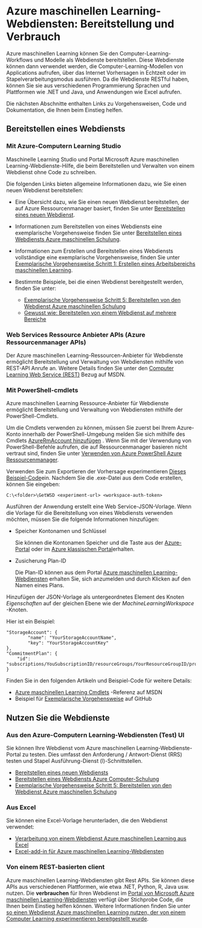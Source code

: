 <properties
    pageTitle="Azure maschinellen Learning-Webdiensten: Bereitstellung und Verbrauch | Microsoft Azure"
    description="Ressourcen für die Bereitstellung und Verwenden von Webdiensten."
    services="machine-learning"
    documentationCenter=""
    authors="vDonGlover"
    manager="raymondl"
    editor=""/>

<tags
    ms.service="machine-learning"
    ms.workload="data-services"
    ms.tgt_pltfrm="na"
    ms.devlang="na"
    ms.topic="article"
    ms.date="10/12/2016"
    ms.author="v-donglo"/>

# <a name="azure-machine-learning-web-services-deployment-and-consumption"></a>Azure maschinellen Learning-Webdiensten: Bereitstellung und Verbrauch

Azure maschinellen Learning können Sie den Computer-Learning-Workflows und Modelle als Webdienste bereitstellen. Diese Webdienste können dann verwendet werden, die Computer-Learning-Modellen von Applications aufrufen, über das Internet Vorhersagen in Echtzeit oder im Stapelverarbeitungsmodus ausführen. Da die Webdienste RESTful haben, können Sie sie aus verschiedenen Programmierung Sprachen und Plattformen wie .NET und Java, und Anwendungen wie Excel aufrufen.

Die nächsten Abschnitte enthalten Links zu Vorgehensweisen, Code und Dokumentation, die Ihnen beim Einstieg helfen.

## <a name="deploy-a-web-service"></a>Bereitstellen eines Webdiensts

### <a name="with-azure-machine-learning-studio"></a>Mit Azure-Computern Learning Studio

Maschinelle Learning Studio und Portal Microsoft Azure maschinellen Learning-Webdienste-Hilfe, die beim Bereitstellen und Verwalten von einem Webdienst ohne Code zu schreiben.

Die folgenden Links bieten allgemeine Informationen dazu, wie Sie einen neuen Webdienst bereitstellen:

* Eine Übersicht dazu, wie Sie einen neuen Webdienst bereitstellen, der auf Azure Ressourcenmanager basiert, finden Sie unter [Bereitstellen eines neuen Webdienst](machine-learning-webservice-deploy-a-web-service.md).
* Informationen zum Bereitstellen von eines Webdiensts eine exemplarische Vorgehensweise finden Sie unter [Bereitstellen eines Webdiensts Azure maschinellen Schulung](machine-learning-publish-a-machine-learning-web-service.md).
* Informationen zum Erstellen und Bereitstellen eines Webdiensts vollständige eine exemplarische Vorgehensweise, finden Sie unter [Exemplarische Vorgehensweise Schritt 1: Erstellen eines Arbeitsbereichs maschinellen Learning](machine-learning-walkthrough-1-create-ml-workspace.md).
* Bestimmte Beispiele, bei die einen Webdienst bereitgestellt werden, finden Sie unter:

    * [Exemplarische Vorgehensweise Schritt 5: Bereitstellen von den Webdienst Azure maschinellen Schulung](machine-learning-walkthrough-5-publish-web-service.md)
    * [Gewusst wie: Bereitstellen von einem Webdienst auf mehrere Bereiche](machine-learning-how-to-deploy-to-multiple-regions.md)

### <a name="with-web-services-resource-provider-apis-azure-resource-manager-apis"></a>Web Services Ressource Anbieter APIs (Azure Ressourcenmanager APIs)

Der Azure maschinellen Learning-Ressourcen-Anbieter für Webdienste ermöglicht Bereitstellung und Verwaltung von Webdiensten mithilfe von REST-API Anrufe an. Weitere Details finden Sie unter den [Computer Learning Web Service (REST)](https://msdn.microsoft.com/library/azure/mt767538.aspx) Bezug auf MSDN.

### <a name="with-powershell-cmdlets"></a>Mit PowerShell-cmdlets

Azure maschinellen Learning Ressource-Anbieter für Webdienste ermöglicht Bereitstellung und Verwaltung von Webdiensten mithilfe der PowerShell-Cmdlets.

Um die Cmdlets verwenden zu können, müssen Sie zuerst bei Ihrem Azure-Konto innerhalb der PowerShell-Umgebung melden Sie sich mithilfe des Cmdlets [AzureRmAccount hinzufügen](https://msdn.microsoft.com/library/mt619267.aspx) . Wenn Sie mit der Verwendung von PowerShell-Befehle aufrufen, die auf Ressourcenmanager basieren nicht vertraut sind, finden Sie unter [Verwenden von Azure PowerShell Azure Ressourcenmanager](../powershell-azure-resource-manager.md#login-to-your-azure-account).

Verwenden Sie zum Exportieren der Vorhersage experimentieren [Dieses Beispiel-Code](https://github.com/ritwik20/AzureML-WebServices)ein. Nachdem Sie die .exe-Datei aus dem Code erstellen, können Sie eingeben:

    C:\<folder>\GetWSD <experiment-url> <workspace-auth-token>

Ausführen der Anwendung erstellt eine Web Service-JSON-Vorlage. Wenn die Vorlage für die Bereitstellung von eines Webdiensts verwenden möchten, müssen Sie die folgende Informationen hinzufügen:

* Speicher Kontonamen und Schlüssel

    Sie können die Kontonamen Speicher und die Taste aus der [Azure-Portal](https://portal.azure.com/) oder im [Azure klassischen Portal](http://manage.windowsazure.com/)erhalten.
* Zusicherung Plan-ID

    Die Plan-ID können aus dem Portal [Azure maschinellen Learning-Webdiensten](https://services.azureml.net) erhalten Sie, sich anzumelden und durch Klicken auf den Namen eines Plans.

Hinzufügen der JSON-Vorlage als untergeordnetes Element des Knoten *Eigenschaften* auf der gleichen Ebene wie der *MachineLearningWorkspace* -Knoten.

Hier ist ein Beispiel:

    "StorageAccount": {
            "name": "YourStorageAccountName",
            "key": "YourStorageAccountKey"
    },
    "CommitmentPlan": {
        "id": "subscriptions/YouSubscriptionID/resourceGroups/YourResourceGroupID/providers/Microsoft.MachineLearning/commitmentPlans/YourPlanName"
    }

Finden Sie in den folgenden Artikeln und Beispiel-Code für weitere Details:

* [Azure maschinellen Learning Cmdlets]( https://msdn.microsoft.com/library/azure/mt767952.aspx) -Referenz auf MSDN
* Beispiel für [Exemplarische Vorgehensweise](https://github.com/raymondlaghaeian/azureml-webservices-arm-powershell/blob/master/sample-commands.txt) auf GitHub

## <a name="consume-the-web-services"></a>Nutzen Sie die Webdienste

### <a name="from-the-azure-machine-learning-web-services-ui-testing"></a>Aus den Azure-Computern Learning-Webdiensten (Test) UI

Sie können Ihre Webdienst vom Azure maschinellen Learning-Webdienste-Portal zu testen. Dies umfasst den Anforderung / Antwort-Dienst (RRS) testen und Stapel Ausführung-Dienst (l)-Schnittstellen.

* [Bereitstellen eines neuen Webdiensts](machine-learning-webservice-deploy-a-web-service.md)
* [Bereitstellen eines Webdiensts Azure Computer-Schulung](machine-learning-publish-a-machine-learning-web-service.md)
* [Exemplarische Vorgehensweise Schritt 5: Bereitstellen von den Webdienst Azure maschinellen Schulung](machine-learning-walkthrough-5-publish-web-service.md)

### <a name="from-excel"></a>Aus Excel

Sie können eine Excel-Vorlage herunterladen, die den Webdienst verwendet:

* [Verarbeitung von einem Webdienst Azure maschinellen Learning aus Excel](machine-learning-consuming-from-excel.md)
* [Excel-add-in für Azure maschinellen Learning-Webdiensten](machine-learning-excel-add-in-for-web-services.md)


### <a name="from-a-rest-based-client"></a>Von einem REST-basierten client

Azure maschinellen Learning-Webdiensten gibt Rest APIs. Sie können diese APIs aus verschiedenen Plattformen, wie etwa .NET, Python, R, Java usw. nutzen. Die **verbrauchen** für Ihren Webdienst im [Portal von Microsoft Azure maschinellen Learning-Webdiensten](https://services.azureml.net) verfügt über Stichprobe Code, die Ihnen beim Einstieg helfen können. Weitere Informationen finden Sie unter [so einen Webdienst Azure maschinellen Learning nutzen, der von einem Computer Learning experimentieren bereitgestellt wurde](machine-learning-consume-web-services.md).

